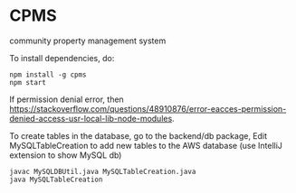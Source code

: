 # CPMS
community property management system

To install dependencies, do:

```
npm install -g cpms
npm start
```

If permission denial error, then https://stackoverflow.com/questions/48910876/error-eacces-permission-denied-access-usr-local-lib-node-modules.

To create tables in the database, go to the backend/db package,
Edit MySQLTableCreation to add new tables to the AWS database (use IntelliJ extension to show MySQL db)
```
javac MySQLDBUtil.java MySQLTableCreation.java
java MySQLTableCreation
```
